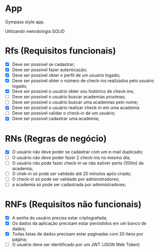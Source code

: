 # App

Gympass style app.

Utilizando metodologia SOLID

# Rfs (Requisitos funcionais)

- [x] Deve ser possivel se cadastrar;
- [x] Deve ser possível fazer autenticação;
- [x] Deve ser possível obter o perfil de um usuario logado;
- [x] Deve ser possível obter o número de check-ins realizados pelo usuário logado;
- [x] Deve ser possível o usuário obter seu histórico de check-ins;
- [ ] Deve ser possível o usuário buscar academias proximas;
- [ ] Deve ser possível o usuário buscar uma academias pelo nome;
- [x] Deve ser possível o usuário realizar check-in em uma academia
- [ ] Deve ser possível validar o check-in de um usuário;
- [x] Deve ser possível cadastrar uma academia;

# RNs (Regras de negócio)

- [x] O usuário não deve poder se cadastrar com um e-mail duplicado;
- [ ] O usuário não deve poder fazer 2 check-ins no mesmo dia;
- [ ] O usuário não pode fazer check-in se não estiver perto (100m) da academia;
- [ ] O chek-in só pode ser validado até 20 minutos após criado;
- [ ] O check-in só pode ser validado por administradores;
- [ ] a academia só pode ser cadastrada por administradores;

# RNFs (Requisitos não funcionais)

- [x] A senha do usuário precisa estar criptografada;
- [x] Os dados da aplicação precisam estar persistidos em um banco de dados;
- [x] Todas listas de dados precisam estar paginadas com 20 itens por página;
- [ ] O usuário deve ser identificado por um JWT (JSON Web Token)
